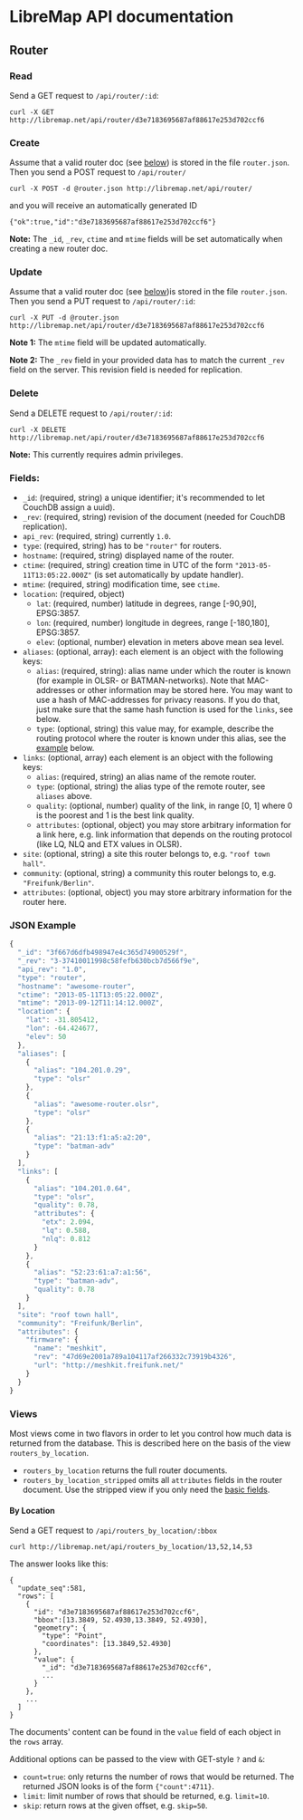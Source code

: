 # LibreMap API documentation

## Router

### Read
Send a GET request to `/api/router/:id`:
```
curl -X GET http://libremap.net/api/router/d3e7183695687af88617e253d702ccf6
```

### Create
Assume that a valid router doc (see [below](#fields)) is stored in the file `router.json`. Then you send a POST request to `/api/router/`
```
curl -X POST -d @router.json http://libremap.net/api/router/
```
and you will receive an automatically generated ID
```
{"ok":true,"id":"d3e7183695687af88617e253d702ccf6"}
```
**Note:** The `_id`, `_rev`, `ctime` and `mtime` fields will be set automatically when creating a new router doc.

### Update
Assume that a valid router doc (see [below](#fields))is stored in the file `router.json`. Then you send a PUT request to `/api/router/:id`:
```
curl -X PUT -d @router.json http://libremap.net/api/router/d3e7183695687af88617e253d702ccf6
```
**Note 1:** The `mtime` field will be updated automatically.

**Note 2:** The `_rev` field in your provided data has to match the current `_rev` field on the server. This revision field is needed for replication.

### Delete
Send a DELETE request to `/api/router/:id`:
```
curl -X DELETE http://libremap.net/api/router/d3e7183695687af88617e253d702ccf6
```
**Note:** This currently requires admin privileges.

### Fields:
* `_id`: (required, string) a unique identifier; it's recommended to let CouchDB assign a uuid).
* `_rev`: (required, string) revision of the document (needed for CouchDB replication).
* `api_rev`: (required, string) currently `1.0`.
* `type`: (required, string) has to be `"router"` for routers.
* `hostname`: (required, string) displayed name of the router.
* `ctime`: (required, string) creation time in UTC of the form `"2013-05-11T13:05:22.000Z"` (is set automatically by update handler).
* `mtime`: (required, string) modification time, see `ctime`.
* `location`: (required, object)
  * `lat`: (required, number) latitude in degrees, range [-90,90], EPSG:3857.
  * `lon`: (required, number) longitude in degrees, range [-180,180], EPSG:3857.
  * `elev`: (optional, number) elevation in meters above mean sea level.
* `aliases`: (optional, array): each element is an object with the following keys:
  * `alias`: (required, string): alias name under which the router is known (for example in OLSR- or BATMAN-networks). Note that MAC-addresses or other information may be stored here. You may want to use a hash of MAC-addresses for privacy reasons. If you do that, just make sure that the same hash function is used for the `links`, see below.
  * `type`: (optional, string) this value may, for example, describe the routing protocol where the router is known under this alias, see the [example](#json-example) below.
* `links`: (optional, array) each element is an object with the following keys:
  * `alias`: (required, string) an alias name of the remote router.
  * `type`: (optional, string) the alias type of the remote router, see `aliases` above.
  * `quality`: (optional, number) quality of the link, in range [0, 1] where 0 is the poorest and 1 is the best link quality.
  * `attributes`: (optional, object) you may store arbitrary information for a link here, e.g. link information that depends on the routing protocol (like LQ, NLQ and ETX values in OLSR).
* `site`: (optional, string) a site this router belongs to, e.g. `"roof town hall"`.
* `community`: (optional, string) a community this router belongs to, e.g. `"Freifunk/Berlin"`.
* `attributes`: (optional, object) you may store arbitrary information for the router here.

### JSON Example
```javascript
{
  "_id": "3f667d6dfb498947e4c365d74900529f",
  "_rev": "3-37410011998c58fefb630bcb7d566f9e",
  "api_rev": "1.0",
  "type": "router",
  "hostname": "awesome-router",
  "ctime": "2013-05-11T13:05:22.000Z",
  "mtime": "2013-09-12T11:14:12.000Z",
  "location": {
    "lat": -31.805412,
    "lon": -64.424677,
    "elev": 50
  },
  "aliases": [
    {
      "alias": "104.201.0.29",
      "type": "olsr"
    },
    {
      "alias": "awesome-router.olsr",
      "type": "olsr"
    },
    {
      "alias": "21:13:f1:a5:a2:20",
      "type": "batman-adv"
    }
  ],
  "links": [
    {
      "alias": "104.201.0.64",
      "type": "olsr",
      "quality": 0.78,
      "attributes": {
        "etx": 2.094,
        "lq": 0.588,
        "nlq": 0.812
      }
    },
    {
      "alias": "52:23:61:a7:a1:56",
      "type": "batman-adv",
      "quality": 0.78
    }
  ],
  "site": "roof town hall",
  "community": "Freifunk/Berlin",
  "attributes": {
    "firmware": {
      "name": "meshkit",
      "rev": "47d69e2001a789a104117af266332c73919b4326",
      "url": "http://meshkit.freifunk.net/"
    }
  }
}
```

### Views

Most views come in two flavors in order to let you control how much data is returned from the database. This is described here on the basis of the view `routers_by_location`.
* `routers_by_location` returns the full router documents.
* `routers_by_location_stripped` omits all `attributes` fields in the router document. Use the stripped view if you only need the [basic fields](#fields).

#### By Location
Send a GET request to `/api/routers_by_location/:bbox`
```
curl http://libremap.net/api/routers_by_location/13,52,14,53
```
The answer looks like this:
```
{
  "update_seq":581,
  "rows": [
    {
      "id": "d3e7183695687af88617e253d702ccf6",
      "bbox":[13.3849, 52.4930,13.3849, 52.4930],
      "geometry": {
        "type": "Point",
        "coordinates": [13.3849,52.4930]
      },
      "value": {
        "_id": "d3e7183695687af88617e253d702ccf6",
        ...
      }
    },
    ...
  ]
}
```
The documents' content can be found in the `value` field of each object in the `rows` array.

Additional options can be passed to the view with GET-style `?` and `&`:
* `count=true`: only returns the number of rows that would be returned. The returned JSON looks is of the form `{"count":4711}`.
* `limit`: limit number of rows that should be returned, e.g. `limit=10`.
* `skip`: return rows at the given offset, e.g. `skip=50`.
